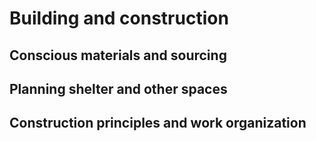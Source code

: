 # Building and construction

## Conscious materials and sourcing
## Planning shelter and other spaces
## Construction principles and work organization
